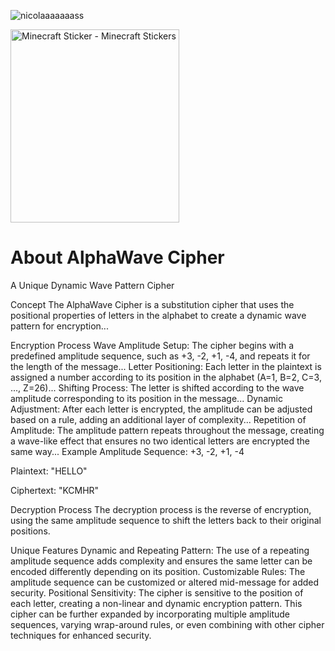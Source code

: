  
<p align="left"> <img src="https://komarev.com/ghpvc/?username=nicolaaaaaaass&label=Profile%20views&color=0e75b6&style=flat" alt="nicolaaaaaaass" /> </p>
<img src="https://media.tenor.com/lDP4QgUYoDkAAAAi/minecraft.gif" width="270" height="309" alt="Minecraft Sticker - Minecraft Stickers" style="max-width: 525px; background-color: unset;"> 


<h1>About AlphaWave Cipher</h1>
A Unique Dynamic Wave Pattern Cipher

Concept
The AlphaWave Cipher is a substitution cipher that uses the positional properties of letters in the alphabet to create a dynamic wave pattern for encryption...

Encryption Process
Wave Amplitude Setup: The cipher begins with a predefined amplitude sequence, such as +3, -2, +1, -4, and repeats it for the length of the message...
Letter Positioning: Each letter in the plaintext is assigned a number according to its position in the alphabet (A=1, B=2, C=3, ..., Z=26)...
Shifting Process: The letter is shifted according to the wave amplitude corresponding to its position in the message...
Dynamic Adjustment: After each letter is encrypted, the amplitude can be adjusted based on a rule, adding an additional layer of complexity...
Repetition of Amplitude: The amplitude pattern repeats throughout the message, creating a wave-like effect that ensures no two identical letters are encrypted the same way...
Example
Amplitude Sequence: +3, -2, +1, -4

Plaintext: "HELLO"

Ciphertext: "KCMHR"

Decryption Process
The decryption process is the reverse of encryption, using the same amplitude sequence to shift the letters back to their original positions.

Unique Features
Dynamic and Repeating Pattern: The use of a repeating amplitude sequence adds complexity and ensures the same letter can be encoded differently depending on its position.
Customizable Rules: The amplitude sequence can be customized or altered mid-message for added security.
Positional Sensitivity: The cipher is sensitive to the position of each letter, creating a non-linear and dynamic encryption pattern.
This cipher can be further expanded by incorporating multiple amplitude sequences, varying wrap-around rules, or even combining with other cipher techniques for enhanced security.

